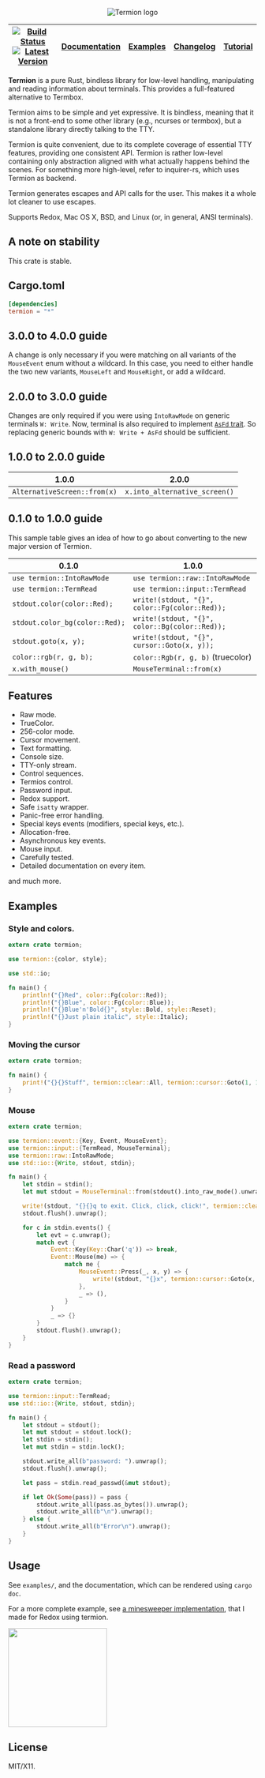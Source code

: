<p align="center">
<img alt="Termion logo" src="https://rawgit.com/redox-os/termion/master/logo.svg" />
</p>

[![Build Status](https://travis-ci.org/redox-os/termion.svg?branch=master)](https://travis-ci.org/redox-os/termion) [![Latest Version](https://img.shields.io/crates/v/termion.svg)](https://crates.io/crates/termion) | [Documentation](https://docs.rs/termion) | [Examples](https://github.com/redox-os/termion/tree/master/examples) | [Changelog](https://github.com/redox-os/termion/tree/master/CHANGELOG.md) | [Tutorial](http://ticki.github.io/blog/making-terminal-applications-in-rust-with-termion/)
|----|----|----|----|----


**Termion** is a pure Rust, bindless library for low-level handling, manipulating
and reading information about terminals. This provides a full-featured
alternative to Termbox.

Termion aims to be simple and yet expressive. It is bindless, meaning that it
is not a front-end to some other library (e.g., ncurses or termbox), but a
standalone library directly talking to the TTY.

Termion is quite convenient, due to its complete coverage of essential TTY
features, providing one consistent API. Termion is rather low-level containing
only abstraction aligned with what actually happens behind the scenes. For
something more high-level, refer to inquirer-rs, which uses Termion as backend.

Termion generates escapes and API calls for the user. This makes it a whole lot
cleaner to use escapes.

Supports Redox, Mac OS X, BSD, and Linux (or, in general, ANSI terminals).

## A note on stability

This crate is stable.

## Cargo.toml

```toml
[dependencies]
termion = "*"
```

## 3.0.0 to 4.0.0 guide

A change is only necessary if you were matching on all variants of the `MouseEvent` enum without a wildcard.
In this case, you need to either handle the two new variants, `MouseLeft` and `MouseRight`, or add a wildcard.

## 2.0.0 to 3.0.0 guide

Changes are only required if you were using `IntoRawMode` on generic terminals `W: Write`. Now, terminal
is also required to implement [`AsFd` trait][AsFd-trait]. So replacing generic bounds with `W: Write + AsFd`
should be sufficient.

[AsFd-trait]: https://doc.rust-lang.org/std/os/fd/trait.AsFd.html

## 1.0.0 to 2.0.0 guide

| 1.0.0                          | 2.0.0
|--------------------------------|---------------------------
| `AlternativeScreen::from(x)`   | `x.into_alternative_screen()`

## 0.1.0 to 1.0.0 guide

This sample table gives an idea of how to go about converting to the new major
version of Termion.

| 0.1.0                          | 1.0.0
|--------------------------------|---------------------------
| `use termion::IntoRawMode`     | `use termion::raw::IntoRawMode`
| `use termion::TermRead`        | `use termion::input::TermRead`
| `stdout.color(color::Red);`    | `write!(stdout, "{}", color::Fg(color::Red));`
| `stdout.color_bg(color::Red);` | `write!(stdout, "{}", color::Bg(color::Red));`
| `stdout.goto(x, y);`           | `write!(stdout, "{}", cursor::Goto(x, y));`
| `color::rgb(r, g, b);`         | `color::Rgb(r, g, b)` (truecolor)
| `x.with_mouse()`               | `MouseTerminal::from(x)`

## Features

- Raw mode.
- TrueColor.
- 256-color mode.
- Cursor movement.
- Text formatting.
- Console size.
- TTY-only stream.
- Control sequences.
- Termios control.
- Password input.
- Redox support.
- Safe `isatty` wrapper.
- Panic-free error handling.
- Special keys events (modifiers, special keys, etc.).
- Allocation-free.
- Asynchronous key events.
- Mouse input.
- Carefully tested.
- Detailed documentation on every item.

and much more.

## Examples

### Style and colors.

```rust
extern crate termion;

use termion::{color, style};

use std::io;

fn main() {
    println!("{}Red", color::Fg(color::Red));
    println!("{}Blue", color::Fg(color::Blue));
    println!("{}Blue'n'Bold{}", style::Bold, style::Reset);
    println!("{}Just plain italic", style::Italic);
}
```

### Moving the cursor

```rust
extern crate termion;

fn main() {
    print!("{}{}Stuff", termion::clear::All, termion::cursor::Goto(1, 1));
}

```

### Mouse

```rust
extern crate termion;

use termion::event::{Key, Event, MouseEvent};
use termion::input::{TermRead, MouseTerminal};
use termion::raw::IntoRawMode;
use std::io::{Write, stdout, stdin};

fn main() {
    let stdin = stdin();
    let mut stdout = MouseTerminal::from(stdout().into_raw_mode().unwrap());

    write!(stdout, "{}{}q to exit. Click, click, click!", termion::clear::All, termion::cursor::Goto(1, 1)).unwrap();
    stdout.flush().unwrap();

    for c in stdin.events() {
        let evt = c.unwrap();
        match evt {
            Event::Key(Key::Char('q')) => break,
            Event::Mouse(me) => {
                match me {
                    MouseEvent::Press(_, x, y) => {
                        write!(stdout, "{}x", termion::cursor::Goto(x, y)).unwrap();
                    },
                    _ => (),
                }
            }
            _ => {}
        }
        stdout.flush().unwrap();
    }
}
```

### Read a password

```rust
extern crate termion;

use termion::input::TermRead;
use std::io::{Write, stdout, stdin};

fn main() {
    let stdout = stdout();
    let mut stdout = stdout.lock();
    let stdin = stdin();
    let mut stdin = stdin.lock();

    stdout.write_all(b"password: ").unwrap();
    stdout.flush().unwrap();

    let pass = stdin.read_passwd(&mut stdout);

    if let Ok(Some(pass)) = pass {
        stdout.write_all(pass.as_bytes()).unwrap();
        stdout.write_all(b"\n").unwrap();
    } else {
        stdout.write_all(b"Error\n").unwrap();
    }
}
```

## Usage

See `examples/`, and the documentation, which can be rendered using `cargo doc`.

For a more complete example, see [a minesweeper implementation](https://github.com/redox-os/games-for-redox/blob/master/src/minesweeper/main.rs), that I made for Redox using termion.

<img src="image.png" width="200">

## License

MIT/X11.
